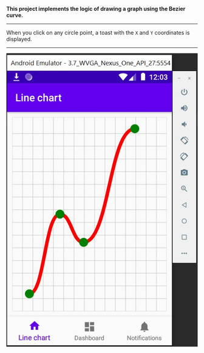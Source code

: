**This project implements the logic of drawing a graph using the Bezier curve.**

---

When you click on any circle point, a toast with the `X` and `Y` coordinates is displayed.

---

![Chart example](/app/src/main/assets/1.jpg)